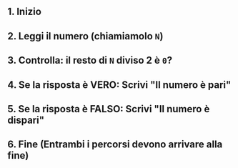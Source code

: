## 1.  **Inizio** <VSpace space="4"/>

<v-clicks>

## 2.  <Alert>Leggi</Alert> il numero (chiamiamolo `N`) <VSpace space="4"/>

## 3.  <Alert strong>Controlla</Alert>: il resto di `N` diviso 2 è `0`? <VSpace space="4"/>

## 4.  **Se la risposta è VERO**: <Alert>Scrivi</Alert> "Il numero è pari" <VSpace space="4"/>

## 5.  **Se la risposta è FALSO**: <Alert>Scrivi</Alert> "Il numero è dispari" <VSpace space="4"/>

## 6.  **Fine** (Entrambi i percorsi devono arrivare alla fine)

</v-clicks>
